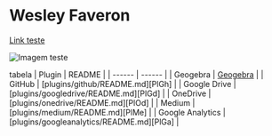 # Wesley Faveron

[Link teste](http://madematica.blogspot.com/)

![Imagem teste](https://ichef.bbci.co.uk/news/640/cpsprodpb/164EE/production/_109347319_gettyimages-611195980.jpg "Matemática")


tabela
| Plugin  | README |
| ------ | ------ |
| Geogebra | [Geogebra](https://www.geogebra.org/classic) |
| GitHub | [plugins/github/README.md][PlGh] |
| Google Drive | [plugins/googledrive/README.md][PlGd] |
| OneDrive | [plugins/onedrive/README.md][PlOd] |
| Medium | [plugins/medium/README.md][PlMe] |
| Google Analytics | [plugins/googleanalytics/README.md][PlGa] |